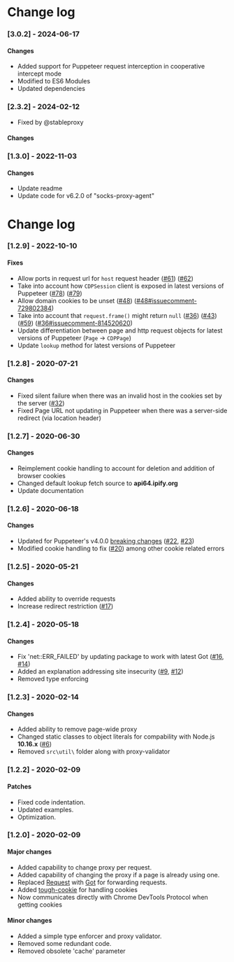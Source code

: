 # Change log
### [3.0.2] - 2024-06-17
#### Changes
- Added support for Puppeteer request interception in cooperative intercept mode
- Modified to ES6 Modules
- Updated dependencies
### [2.3.2] - 2024-02-12
- Fixed by @stableproxy
#### Changes
### [1.3.0] - 2022-11-03
#### Changes
- Update readme
- Update code for v6.2.0 of "socks-proxy-agent"
# Change log
### [1.2.9] - 2022-10-10
#### Fixes
- Allow ports in request url for `host` request header ([#61](https://github.com/Cuadrix/puppeteer-page-proxy/issues/61)) ([#62](https://github.com/Cuadrix/puppeteer-page-proxy/pull/62))
- Take into account how `CDPSession` client is exposed in latest versions of Puppeteer ([#78](https://github.com/Cuadrix/puppeteer-page-proxy/issues/78)) ([#79](https://github.com/Cuadrix/puppeteer-page-proxy/pull/79))
- Allow domain cookies to be unset ([#48](https://github.com/Cuadrix/puppeteer-page-proxy/issues/48)) ([#48#issuecomment-729802384](https://github.com/Cuadrix/puppeteer-page-proxy/issues/48#issuecomment-729802384))
- Take into account that `request.frame()` might return `null` ([#36](https://github.com/Cuadrix/puppeteer-page-proxy/issues/36)) ([#43](https://github.com/Cuadrix/puppeteer-page-proxy/issues/43)) ([#59](https://github.com/Cuadrix/puppeteer-page-proxy/issues/59)) ([#36#issuecomment-814520620](https://github.com/Cuadrix/puppeteer-page-proxy/issues/36#issuecomment-814520620))
- Update differentiation between page and http request objects for latest versions of Puppeteer (`Page` -> `CDPPage`)
- Update `lookup` method for latest versions of Puppeteer
### [1.2.8] - 2020-07-21
#### Changes
- Fixed silent failure when there was an invalid host in the cookies set by the server ([#32](https://github.com/Cuadrix/puppeteer-page-proxy/issues/32))
- Fixed Page URL not updating in Puppeteer when there was a server-side redirect (via location header)
### [1.2.7] - 2020-06-30
#### Changes
- Reimplement cookie handling to account for deletion and addition of browser cookies
- Changed default lookup fetch source to **api64.ipify.org**
- Update documentation
### [1.2.6] - 2020-06-18
#### Changes
- Updated for Puppeteer's v4.0.0 [breaking changes](https://github.com/puppeteer/puppeteer/releases/tag/v4.0.0) ([#22](https://github.com/Cuadrix/puppeteer-page-proxy/issues/22), [#23](https://github.com/Cuadrix/puppeteer-page-proxy/issues/23))
- Modified cookie handling to fix ([#20](https://github.com/Cuadrix/puppeteer-page-proxy/issues/20)) among other cookie related errors
### [1.2.5] - 2020-05-21
#### Changes
- Added ability to override requests
- Increase redirect restriction ([#17](https://github.com/Cuadrix/puppeteer-page-proxy/issues/17))
### [1.2.4] - 2020-05-18
#### Changes
- Fix 'net::ERR_FAILED' by updating package to work with latest Got ([#16](https://github.com/Cuadrix/puppeteer-page-proxy/issues/16), [#14](https://github.com/Cuadrix/puppeteer-page-proxy/issues/14))
- Added an explanation addressing site insecurity ([#9](https://github.com/Cuadrix/puppeteer-page-proxy/issues/9), [#12](https://github.com/Cuadrix/puppeteer-page-proxy/issues/12))
- Removed type enforcing
### [1.2.3] - 2020-02-14
#### Changes
- Added ability to remove page-wide proxy
- Changed static classes to object literals for compability with Node.js **10.16.x** ([#6](https://github.com/Cuadrix/puppeteer-page-proxy/issues/6))
- Removed `src\util\` folder along with proxy-validator
### [1.2.2] - 2020-02-09
#### Patches
- Fixed code indentation.
- Updated examples.
- Optimization.
### [1.2.0] - 2020-02-09
#### Major changes
- Added capability to change proxy per request.
- Added capability of changing the proxy if a page is already using one.
- Replaced [Request](https://github.com/request/request) with [Got](https://github.com/sindresorhus/got) for forwarding requests.
- Added [tough-cookie](https://github.com/salesforce/tough-cookie) for handling cookies
- Now communicates directly with Chrome DevTools Protocol when getting cookies
#### Minor changes
- Added a simple type enforcer and proxy validator.
- Removed some redundant code.
- Removed obsolete 'cache' parameter